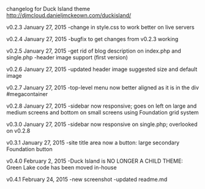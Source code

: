 changelog for Duck Island theme http://djmcloud.danieljmckeown.com/duckisland/

v0.2.3
January 27, 2015
-change in style.css to work better on live servers

v0.2.4
January 27, 2015
-bugfix to get changes from v0.2.3 working

v0.2.5
January 27, 2015
-get rid of blog description on index.php and single.php
-header image support (first version)

v0.2.6
January 27, 2015
-updated header image suggested size and default image

v0.2.7
January 27, 2015
-top-level menu now better aligned as it is in the div #megacontainer

v0.2.8
January 27, 2015
-sidebar now responsive; goes on left on large and medium screens and 
	bottom on small screens using Foundation grid system

v0.3.0
January 27, 2015
-sidebar now responsive on single.php; overlooked on v0.2.8

v0.3.1
January 27, 2015
-site title area now a button: large secondary Foundation button

v0.4.0
February 2, 2015
-Duck Island is NO LONGER A CHILD THEME:
	Green Lake code has been moved in-house

v0.4.1
February 24, 2015
-new screenshot
-updated readme.md
